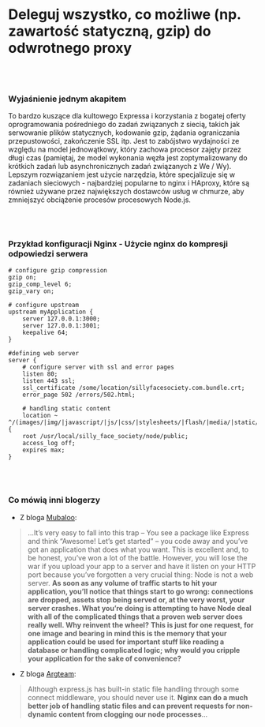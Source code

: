 # Deleguj wszystko, co możliwe (np. zawartość statyczną, gzip) do odwrotnego proxy

<br/><br/>

### Wyjaśnienie jednym akapitem

To bardzo kuszące dla kultowego Expressa i korzystania z bogatej oferty oprogramowania pośredniego do zadań związanych z siecią, takich jak serwowanie plików statycznych, kodowanie gzip, żądania ograniczania przepustowości, zakończenie SSL itp. Jest to zabójstwo wydajności ze względu na model jednowątkowy, który zachowa procesor zajęty przez długi czas (pamiętaj, że model wykonania węzła jest zoptymalizowany do krótkich zadań lub asynchronicznych zadań związanych z We / Wy). Lepszym rozwiązaniem jest użycie narzędzia, które specjalizuje się w zadaniach sieciowych - najbardziej popularne to nginx i HAproxy, które są również używane przez największych dostawców usług w chmurze, aby zmniejszyć obciążenie procesów procesowych Node.js.

<br/><br/>

### Przykład konfiguracji Nginx - Użycie nginx do kompresji odpowiedzi serwera

```nginx
# configure gzip compression
gzip on;
gzip_comp_level 6;
gzip_vary on;

# configure upstream
upstream myApplication {
    server 127.0.0.1:3000;
    server 127.0.0.1:3001;
    keepalive 64;
}

#defining web server
server {
    # configure server with ssl and error pages
    listen 80;
    listen 443 ssl;
    ssl_certificate /some/location/sillyfacesociety.com.bundle.crt;
    error_page 502 /errors/502.html;

    # handling static content
    location ~ ^/(images/|img/|javascript/|js/|css/|stylesheets/|flash/|media/|static/|robots.txt|humans.txt|favicon.ico) {
    root /usr/local/silly_face_society/node/public;
    access_log off;
    expires max;
}
```

<br/><br/>

### Co mówią inni blogerzy

* Z bloga [Mubaloo](http://mubaloo.com/best-practices-deploying-node-js-applications):
> …It’s very easy to fall into this trap – You see a package like Express and think “Awesome! Let’s get started” – you code away and you’ve got an application that does what you want. This is excellent and, to be honest, you’ve won a lot of the battle. However, you will lose the war if you upload your app to a server and have it listen on your HTTP port because you’ve forgotten a very crucial thing: Node is not a web server. **As soon as any volume of traffic starts to hit your application, you’ll notice that things start to go wrong: connections are dropped, assets stop being served or, at the very worst, your server crashes. What you’re doing is attempting to have Node deal with all of the complicated things that a proven web server does really well. Why reinvent the wheel?**
> **This is just for one request, for one image and bearing in mind this is the memory that your application could be used for important stuff like reading a database or handling complicated logic; why would you cripple your application for the sake of convenience?**

* Z bloga [Argteam](http://blog.argteam.com/coding/hardening-node-js-for-production-part-2-using-nginx-to-avoid-node-js-load):
> Although express.js has built-in static file handling through some connect middleware, you should never use it. **Nginx can do a much better job of handling static files and can prevent requests for non-dynamic content from clogging our node processes**…
